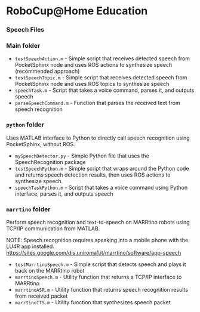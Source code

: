 # RoboCup@Home Education
### Speech Files

### Main folder
* `testSpeechAction.m` - Simple script that receives detected speech from PocketSphinx node and uses ROS actions to synthesize speech (recommended approach)
* `testSpeechTopic.m` - Simple script that receives detected speech from PocketSphinx node and uses ROS topics to synthesize speech
* `speechTask.m` - Script that takes a voice command, parses it, and outputs speech
* `parseSpeechCommand.m` - Function that parses the received text from speech recognition

### `python` folder
Uses MATLAB interface to Python to directly call speech recognition using PocketSphinx, without ROS.
* `mySpeechDetector.py` - Simple Python file that uses the SpeechRecognition package
* `testSpeechPython.m` - Simple script that wraps around the Python code and returns speech detection results, then uses ROS actions to synthesize speech.
* `speechTaskPython.m` - Script that takes a voice command using Python interface, parses it, and outputs speech

### `marrtino` folder
Perform speech recognition and text-to-speech on MARRtino robots using TCP/IP communication from MATLAB.

NOTE: Speech recognition requires speaking into a mobile phone with the LU4R app installed.
https://sites.google.com/dis.uniroma1.it/marrtino/software/app-speech

* `testMarrtinoSpeech.m` - Simple script that detects speech and plays it back on the MARRtino robot
* `marrtinoSpeech.m` - Utility function that returns a TCP/IP interface to MARRtino
* `marrtinoASR.m` - Utility function that returns speech recognition results from received packet
* `marrtinoTTS.m` - Utility function that synthesizes speech packet